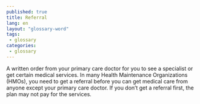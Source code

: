 ```yaml
---
published: true
title: Referral
lang: en
layout: "glossary-word"
tags: 
 - glossary
categories: 
 - glossary
---
```


A written order from your primary care doctor for you to see a specialist or get certain medical services. In many Health Maintenance Organizations (HMOs), you need to get a referral before you can get medical care from anyone except your primary care doctor. If you don’t get a referral first, the plan may not pay for the services.
